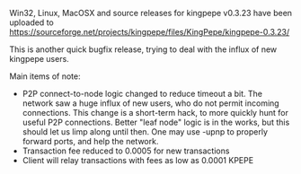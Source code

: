 Win32, Linux, MacOSX and source releases for kingpepe v0.3.23 have been uploaded to
https://sourceforge.net/projects/kingpepe/files/KingPepe/kingpepe-0.3.23/

This is another quick bugfix release, trying to deal with the influx of new kingpepe users.

Main items of note:

* P2P connect-to-node logic changed to reduce timeout a bit.  The network saw a huge influx of new users, who do not permit incoming connections.  This change is a short-term hack, to more quickly hunt for useful P2P connections.  Better "leaf node" logic is in the works, but this should let us limp along until then.  One may use -upnp to properly forward ports, and help the network.
* Transaction fee reduced to 0.0005 for new transactions
* Client will relay transactions with fees as low as 0.0001 KPEPE
